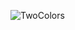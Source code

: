 
![TwoColors](https://user-images.githubusercontent.com/127142271/224122802-4a8faab8-d778-4832-b511-f13c7113f118.png)
